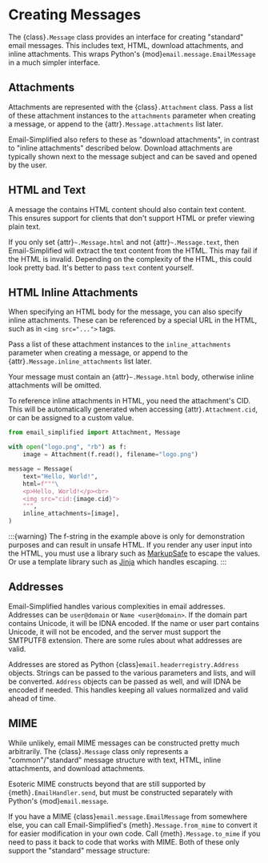 # Creating Messages

The {class}`.Message` class provides an interface for creating "standard" email
messages. This includes text, HTML, download attachments, and inline
attachments. This wraps Python's {mod}`email.message.EmailMessage` in a much
simpler interface.

## Attachments

Attachments are represented with the {class}`.Attachment` class. Pass a list of
these attachment instances to the `attachments` parameter when creating a
message, or append to the {attr}`.Message.attachments` list later.

Email-Simplified also refers to these as "download attachments", in contrast to
"inline attachments" described below. Download attachments are typically shown
next to the message subject and can be saved and opened by the user.

## HTML and Text

A message the contains HTML content should also contain text content. This
ensures support for clients that don't support HTML or prefer viewing plain
text.

If you only set {attr}`~.Message.html` and not {attr}`~.Message.text`, then
Email-Simplified will extract the text content from the HTML. This may fail if
the HTML is invalid. Depending on the complexity of the HTML, this could look
pretty bad. It's better to pass `text` content yourself.

## HTML Inline Attachments

When specifying an HTML body for the message, you can also specify inline
attachments. These can be referenced by a special URL in the HTML, such as
in `<img src="...">` tags.

Pass a list of these attachment instances to the `inline_attachments` parameter
when creating a message, or append to the {attr}`.Message.inline_attachments`
list later.

Your message must contain an {attr}`~.Message.html` body, otherwise inline
attachments will be omitted.

To reference inline attachments in HTML, you need the attachment's CID. This
will be automatically generated when accessing {attr}`.Attachment.cid`, or can
be assigned to a custom value.

```python
from email_simplified import Attachment, Message

with open("logo.png", "rb") as f:
    image = Attachment(f.read(), filename="logo.png")

message = Message(
    text="Hello, World!",
    html=f"""\
    <p>Hello, World!</p><br>
    <img src="cid:{image.cid}">
    """,
    inline_attachments=[image],
)
```

:::{warning}
The f-string in the example above is only for demonstration purposes and can
result in unsafe HTML. If you render any user input into the HTML, you must use
a library such as [MarkupSafe] to escape the values. Or use a template library
such as [Jinja] which handles escaping.
:::

[MarkupSafe]: https://markupsafe.palletsprojects.com
[Jinja]: https://jinja.palletsprojects.com

## Addresses

Email-Simplified handles various complexities in email addresses. Addresses can
be `user@domain` or `Name <user@domain>`. If the domain part contains Unicode,
it will be IDNA encoded. If the name or user part contains Unicode, it will not
be encoded, and the server must support the SMTPUTF8 extension. There are some
rules about what addresses are valid.

Addresses are stored as Python {class}`email.headerregistry.Address` objects.
Strings can be passed to the various parameters and lists, and will be
converted. `Address` objects can be passed as well, and will IDNA be encoded if
needed. This handles keeping all values normalized and valid ahead of time.

## MIME

While unlikely, email MIME messages can be constructed pretty much arbitrarily.
The {class}`.Message` class only represents a "common"/"standard" message
structure with text, HTML, inline attachments, and download attachments.

Esoteric MIME constructs beyond that are still supported by
{meth}`.EmailHandler.send`, but must be constructed separately with Python's
{mod}`email.message`.

If you have a MIME {class}`email.message.EmailMessage` from somewhere else, you
can call Email-Simplified's {meth}`.Message.from_mime` to convert it for easier
modification in your own code. Call {meth}`.Message.to_mime` if you need to
pass it back to code that works with MIME. Both of these only support the
"standard" message structure:
